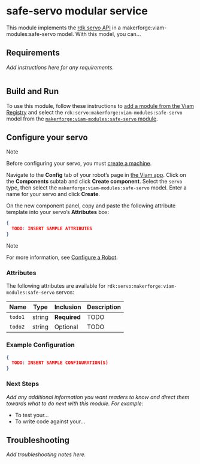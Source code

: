 # safe-servo modular service

This module implements the [rdk servo API](https://github.com/rdk/servo-api) in a makerforge:viam-modules:safe-servo model.
With this model, you can...

## Requirements

_Add instructions here for any requirements._

``` bash
```

## Build and Run

To use this module, follow these instructions to [add a module from the Viam Registry](https://docs.viam.com/registry/configure/#add-a-modular-resource-from-the-viam-registry) and select the `rdk:servo:makerforge:viam-modules:safe-servo` model from the [`makerforge:viam-modules:safe-servo` module](https://app.viam.com/module/rdk/makerforge:viam-modules:safe-servo).

## Configure your servo

> [!NOTE]  
> Before configuring your servo, you must [create a machine](https://docs.viam.com/manage/fleet/machines/#add-a-new-machine).

Navigate to the **Config** tab of your robot’s page in [the Viam app](https://app.viam.com/).
Click on the **Components** subtab and click **Create component**.
Select the `servo` type, then select the `makerforge:viam-modules:safe-servo` model. 
Enter a name for your servo and click **Create**.

On the new component panel, copy and paste the following attribute template into your servo’s **Attributes** box:

```json
{
  TODO: INSERT SAMPLE ATTRIBUTES
}
```

> [!NOTE]  
> For more information, see [Configure a Robot](https://docs.viam.com/manage/configuration/).

### Attributes

The following attributes are available for `rdk:servo:makerforge:viam-modules:safe-servo` servos:

| Name | Type | Inclusion | Description |
| ---- | ---- | --------- | ----------- |
| `todo1` | string | **Required** |  TODO |
| `todo2` | string | Optional |  TODO |

### Example Configuration

```json
{
  TODO: INSERT SAMPLE CONFIGURATION(S)
}
```

### Next Steps

_Add any additional information you want readers to know and direct them towards what to do next with this module._
_For example:_ 

- To test your...
- To write code against your...

## Troubleshooting

_Add troubleshooting notes here._
